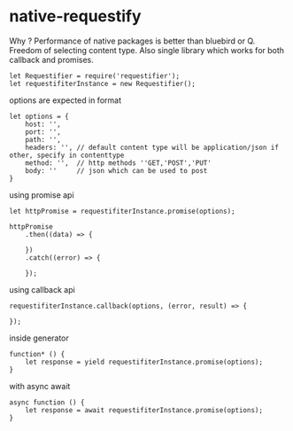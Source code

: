 # native-requestify

Why ?
Performance of native packages is better than bluebird or Q.
Freedom of selecting content type.
Also single library which works for both callback and promises.

```
let Requestifier = require('requestifier');
let requestifiterInstance = new Requestifier();
```

options are expected in format
```
let options = {
    host: '', 
    port: '',
    path: '',
    headers: '', // default content type will be application/json if other, specify in contenttype
    method: '',  // http methods ''GET,'POST','PUT'
    body: ''     // json which can be used to post 
}
```

using promise api
```
let httpPromise = requestifiterInstance.promise(options);

httpPromise
    .then((data) => {

    })
    .catch((error) => {

    });
```

using callback api
```
requestifiterInstance.callback(options, (error, result) => {

});
```


inside generator
```
function* () {
    let response = yield requestifiterInstance.promise(options);
}
```


 with async await
```
async function () {
    let response = await requestifiterInstance.promise(options);
}
```
